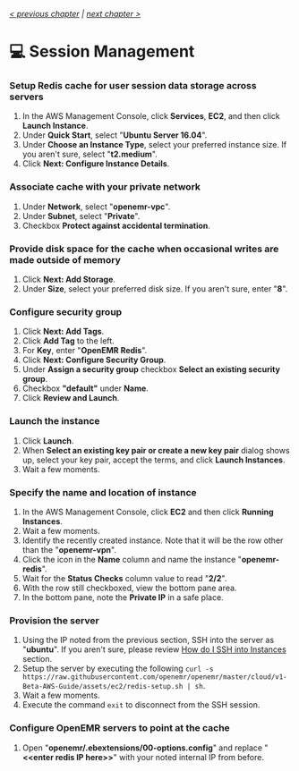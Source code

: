 _[< previous chapter](04-Database-System.md) | [next chapter >](06-Application-Servers.md)_

# 💻 Session Management

### Setup Redis cache for user session data storage across servers

1. In the AWS Management Console, click **Services**, **EC2**, and then click **Launch Instance**.
2. Under **Quick Start**, select "**Ubuntu Server 16.04**".
3. Under **Choose an Instance Type**, select your preferred instance size. If you aren't sure, select "**t2.medium**".
4. Click **Next: Configure Instance Details**.

### Associate cache with your private network

1. Under **Network**, select "**openemr-vpc**".
2. Under **Subnet**, select "**Private**".
3. Checkbox **Protect against accidental termination**.

### Provide disk space for the cache when occasional writes are made outside of memory

1. Click **Next: Add Storage**.
2. Under **Size**, select your preferred disk size. If you aren't sure, enter "**8**".

### Configure security group

1. Click **Next: Add Tags**.
2. Click **Add Tag** to the left.
3. For **Key**, enter "**OpenEMR Redis**".
4. Click **Next: Configure Security Group**.
5. Under **Assign a security group** checkbox **Select an existing security group**.
6. Checkbox **"default"** under **Name**.
7. Click **Review and Launch**.

### Launch the instance
1. Click **Launch**.
2. When **Select an existing key pair or create a new key pair** dialog shows up, select your key pair, accept the terms, and click **Launch Instances**.
3. Wait a few moments.

### Specify the name and location of instance

1. In the AWS Management Console, click **EC2** and then click **Running Instances**.
2. Wait a few moments.
3. Identify the recently created instance. Note that it will be the row other than the "**openemr-vpn**".
4. Click the icon in the **Name** column and name the instance "**openemr-redis**".
5. Wait for the **Status Checks** column value to read "**2/2**".
6. With the row still checkboxed, view the bottom pane area.
7. In the bottom pane, note the **Private IP** in a safe place.

### Provision the server

1. Using the IP noted from the previous section, SSH into the server as "**ubuntu**". If you aren't sure, please review [How do I SSH into Instances](../chapters/09-Administration.md#how-do-i-ssh-into-instances) section.
2. Setup the server by executing the following `curl -s https://raw.githubusercontent.com/openemr/openemr/master/cloud/v1-Beta-AWS-Guide/assets/ec2/redis-setup.sh | sh`.
3. Wait a few moments.
4. Execute the command `exit` to disconnect from the SSH session.

### Configure OpenEMR servers to point at the cache

1. Open "**openemr/.ebextensions/00-options.config**" and replace "**&lt;&lt;enter redis IP here&gt;&gt;**" with your noted internal IP from before.
